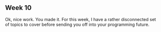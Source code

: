 ## Week 10

Ok, nice work. You made it. For this week, I have a rather disconnected set of topics to cover before sending you off into your programming future.
